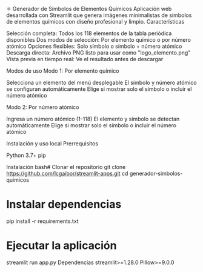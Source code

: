⚛️ Generador de Símbolos de Elementos Químicos
Aplicación web desarrollada con Streamlit que genera imágenes minimalistas de símbolos de elementos químicos con diseño profesional y limpio.
Características

Selección completa: Todos los 118 elementos de la tabla periódica disponibles
Dos modos de selección: Por elemento químico o por número atómico
Opciones flexibles: Solo símbolo o símbolo + número atómico
Descarga directa: Archivo PNG listo para usar como "logo_elemento.png"
Vista previa en tiempo real: Ve el resultado antes de descargar

 Modos de uso
Modo 1: Por elemento químico

Selecciona un elemento del menú desplegable
El símbolo y número atómico se configuran automáticamente
Elige si mostrar solo el símbolo o incluir el número atómico

Modo 2: Por número atómico

Ingresa un número atómico (1-118)
El elemento y símbolo se detectan automáticamente
Elige si mostrar solo el símbolo o incluir el número atómico

Instalación y uso local
Prerrequisitos

Python 3.7+
pip

Instalación
bash# Clonar el repositorio
git clone https://github.com/lcgaibor/streamlit-apps.git
cd generador-simbolos-quimicos

# Instalar dependencias
pip install -r requirements.txt

# Ejecutar la aplicación
streamlit run app.py
Dependencias
streamlit>=1.28.0
Pillow>=9.0.0